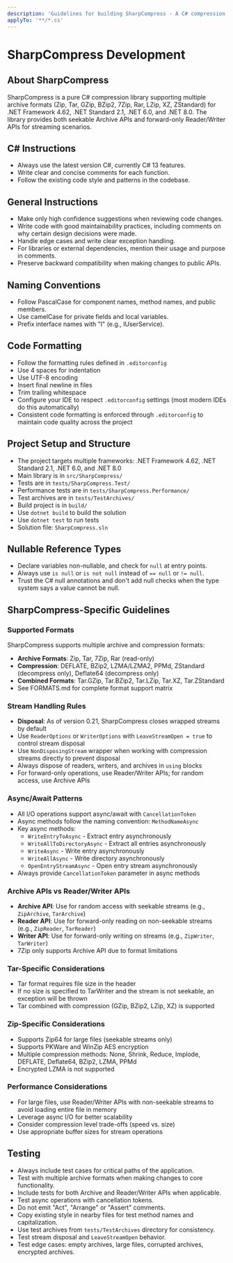 ```yaml
---
description: 'Guidelines for building SharpCompress - A C# compression library'
applyTo: '**/*.cs'
---
```


# SharpCompress Development

## About SharpCompress
SharpCompress is a pure C# compression library supporting multiple archive formats (Zip, Tar, GZip, BZip2, 7Zip, Rar, LZip, XZ, ZStandard) for .NET Framework 4.62, .NET Standard 2.1, .NET 6.0, and .NET 8.0. The library provides both seekable Archive APIs and forward-only Reader/Writer APIs for streaming scenarios.

## C# Instructions
- Always use the latest version C#, currently C# 13 features.
- Write clear and concise comments for each function.
- Follow the existing code style and patterns in the codebase.

## General Instructions
- Make only high confidence suggestions when reviewing code changes.
- Write code with good maintainability practices, including comments on why certain design decisions were made.
- Handle edge cases and write clear exception handling.
- For libraries or external dependencies, mention their usage and purpose in comments.
- Preserve backward compatibility when making changes to public APIs.

## Naming Conventions

- Follow PascalCase for component names, method names, and public members.
- Use camelCase for private fields and local variables.
- Prefix interface names with "I" (e.g., IUserService).

## Code Formatting

- Follow the formatting rules defined in `.editorconfig`
- Use 4 spaces for indentation
- Use UTF-8 encoding
- Insert final newline in files
- Trim trailing whitespace
- Configure your IDE to respect `.editorconfig` settings (most modern IDEs do this automatically)
- Consistent code formatting is enforced through `.editorconfig` to maintain code quality across the project

## Project Setup and Structure

- The project targets multiple frameworks: .NET Framework 4.62, .NET Standard 2.1, .NET 6.0, and .NET 8.0
- Main library is in `src/SharpCompress/`
- Tests are in `tests/SharpCompress.Test/`
- Performance tests are in `tests/SharpCompress.Performance/`
- Test archives are in `tests/TestArchives/`
- Build project is in `build/`
- Use `dotnet build` to build the solution
- Use `dotnet test` to run tests
- Solution file: `SharpCompress.sln`

## Nullable Reference Types

- Declare variables non-nullable, and check for `null` at entry points.
- Always use `is null` or `is not null` instead of `== null` or `!= null`.
- Trust the C# null annotations and don't add null checks when the type system says a value cannot be null.

## SharpCompress-Specific Guidelines

### Supported Formats
SharpCompress supports multiple archive and compression formats:
- **Archive Formats**: Zip, Tar, 7Zip, Rar (read-only)
- **Compression**: DEFLATE, BZip2, LZMA/LZMA2, PPMd, ZStandard (decompress only), Deflate64 (decompress only)
- **Combined Formats**: Tar.GZip, Tar.BZip2, Tar.LZip, Tar.XZ, Tar.ZStandard
- See FORMATS.md for complete format support matrix

### Stream Handling Rules
- **Disposal**: As of version 0.21, SharpCompress closes wrapped streams by default
- Use `ReaderOptions` or `WriterOptions` with `LeaveStreamOpen = true` to control stream disposal
- Use `NonDisposingStream` wrapper when working with compression streams directly to prevent disposal
- Always dispose of readers, writers, and archives in `using` blocks
- For forward-only operations, use Reader/Writer APIs; for random access, use Archive APIs

### Async/Await Patterns
- All I/O operations support async/await with `CancellationToken`
- Async methods follow the naming convention: `MethodNameAsync`
- Key async methods:
  - `WriteEntryToAsync` - Extract entry asynchronously
  - `WriteAllToDirectoryAsync` - Extract all entries asynchronously
  - `WriteAsync` - Write entry asynchronously
  - `WriteAllAsync` - Write directory asynchronously
  - `OpenEntryStreamAsync` - Open entry stream asynchronously
- Always provide `CancellationToken` parameter in async methods

### Archive APIs vs Reader/Writer APIs
- **Archive API**: Use for random access with seekable streams (e.g., `ZipArchive`, `TarArchive`)
- **Reader API**: Use for forward-only reading on non-seekable streams (e.g., `ZipReader`, `TarReader`)
- **Writer API**: Use for forward-only writing on streams (e.g., `ZipWriter`, `TarWriter`)
- 7Zip only supports Archive API due to format limitations

### Tar-Specific Considerations
- Tar format requires file size in the header
- If no size is specified to TarWriter and the stream is not seekable, an exception will be thrown
- Tar combined with compression (GZip, BZip2, LZip, XZ) is supported

### Zip-Specific Considerations
- Supports Zip64 for large files (seekable streams only)
- Supports PKWare and WinZip AES encryption
- Multiple compression methods: None, Shrink, Reduce, Implode, DEFLATE, Deflate64, BZip2, LZMA, PPMd
- Encrypted LZMA is not supported

### Performance Considerations
- For large files, use Reader/Writer APIs with non-seekable streams to avoid loading entire file in memory
- Leverage async I/O for better scalability
- Consider compression level trade-offs (speed vs. size)
- Use appropriate buffer sizes for stream operations

## Testing

- Always include test cases for critical paths of the application.
- Test with multiple archive formats when making changes to core functionality.
- Include tests for both Archive and Reader/Writer APIs when applicable.
- Test async operations with cancellation tokens.
- Do not emit "Act", "Arrange" or "Assert" comments.
- Copy existing style in nearby files for test method names and capitalization.
- Use test archives from `tests/TestArchives` directory for consistency.
- Test stream disposal and `LeaveStreamOpen` behavior.
- Test edge cases: empty archives, large files, corrupted archives, encrypted archives.
